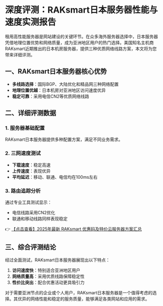 # 深度评测：RAKsmart日本服务器性能与速度实测报告

租用高性能服务器是网站建设的关键环节。在众多海外服务器选择中，日本服务器凭借地理位置优势和网络质量，成为亚洲地区用户的热门选择。美国知名主机商RAKsmart近期推出的日本机房服务器，提供三种优质网络线路方案，本文将为您带来详细评测。

## 一、RAKsmart日本服务器核心优势

- **多线路选择**：国际BGP、大陆优化和精品网三种网络配置
- **地理位置优越**：日本机房对亚洲地区访问速度优异
- **稳定可靠**：采用电信CN2等优质网络线路

## 二、详细评测数据

### 1. 服务器基础配置
RAKsmart日本服务器提供多种配置方案，满足不同业务需求。

### 2. 三网速度测试
- **下载速度**：稳定高速
- **上传速度**：表现优异
- **平均延迟**：移动、联通、电信均在100ms左右

### 3. 路由追踪分析
通过专业工具测试显示：
- 电信线路采用CN2优化
- 联通和移动线路同样表现稳定

👉 [【点击查看】2025年最新 RAKsmart 优惠码及特价云服务器方案汇总](https://bit.ly/raksmart)

## 三、综合评测结论

经过全面测试，RAKsmart日本服务器展现出以下特点：

1. **访问速度快**：特别适合亚洲地区用户
2. **网络质量高**：采用优质线路保障稳定性
3. **性价比突出**：配合优惠活动更具吸引力

对于需要亚洲节点的企业或个人用户，RAKsmart日本服务器是一个值得考虑的选择。其优异的网络性能和稳定的服务质量，能够满足各类网站和应用的需求。